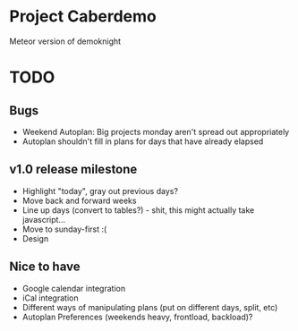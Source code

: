 # Project Caberdemo

Meteor version of demoknight

# TODO

## Bugs
* Weekend Autoplan: Big projects monday aren't spread out appropriately
* Autoplan shouldn't fill in plans for days that have already elapsed

## v1.0 release milestone
* Highlight "today", gray out previous days?
* Move back and forward weeks
* Line up days (convert to tables?) - shit, this might actually take javascript...
* Move to sunday-first :(
* Design

## Nice to have
* Google calendar integration
* iCal integration
* Different ways of manipulating plans (put on different days, split, etc)
* Autoplan Preferences (weekends heavy, frontload, backload)?
